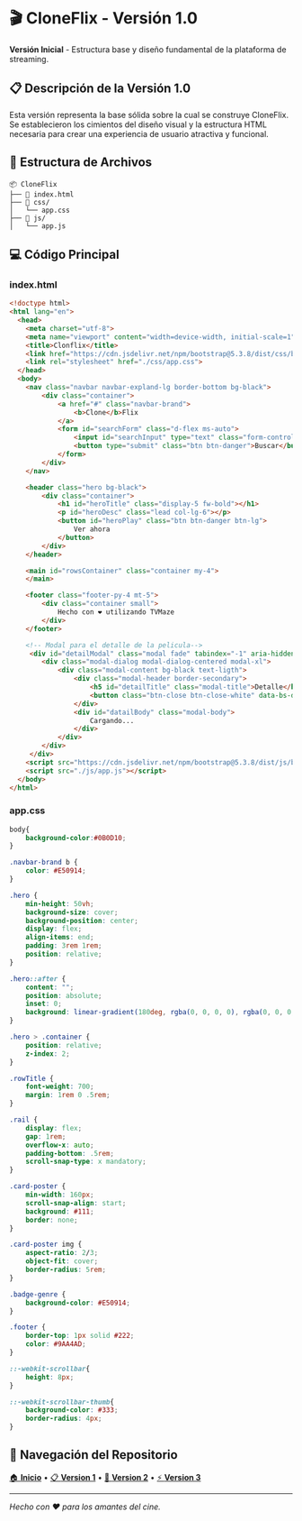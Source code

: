 # 🎬 CloneFlix - Versión 1.0

**Versión Inicial** - Estructura base y diseño fundamental de la plataforma de streaming.

## 📋 Descripción de la Versión 1.0

Esta versión representa la base sólida sobre la cual se construye CloneFlix. Se establecieron los cimientos del diseño visual y la estructura HTML necesaria para crear una experiencia de usuario atractiva y funcional.

## 🌟 Estructura de Archivos

```
📦 CloneFlix
├── 📄 index.html
├── 🎨 css/
│   └── app.css
├── 📱 js/
│   └── app.js
```

## 💻 Código Principal 

### index.html
```html
<!doctype html>
<html lang="en">
  <head>
    <meta charset="utf-8">
    <meta name="viewport" content="width=device-width, initial-scale=1">
    <title>Clonflix</title>
    <link href="https://cdn.jsdelivr.net/npm/bootstrap@5.3.8/dist/css/bootstrap.min.css" rel="stylesheet" integrity="sha384-sRIl4kxILFvY47J16cr9ZwB07vP4J8+LH7qKQnuqkuIAvNWLzeN8tE5YBujZqJLB" crossorigin="anonymous">
    <link rel="stylesheet" href="./css/app.css">
  </head>
  <body>
    <nav class="navbar navbar-expland-lg border-bottom bg-black">
        <div class="container">
            <a href="#" class="navbar-brand">
                <b>Clone</b>Flix
            </a>
            <form id="searchForm" class="d-flex ms-auto">
                <input id="searchInput" type="text" class="form-control me-2" placeholder="Buscar tu movie...">
                <button type="submit" class="btn btn-danger">Buscar</button>
            </form>
        </div>
    </nav>

    <header class="hero bg-black">
        <div class="container">
            <h1 id="heroTitle" class="display-5 fw-bold"></h1>
            <p id="heroDesc" class="lead col-lg-6"></p>
            <button id="heroPlay" class="btn btn-danger btn-lg">
                Ver ahora
            </button>
        </div>
    </header>

    <main id="rowsContainer" class="container my-4">
    </main>

    <footer class="footer-py-4 mt-5">
        <div class="container small">
            Hecho con ❤ utilizando TVMaze
        </div>
    </footer>

    <!-- Modal para el detalle de la pelicula-->
     <div id="detailModal" class="modal fade" tabindex="-1" aria-hidden="true">
        <div class="modal-dialog modal-dialog-centered modal-xl">
            <div class="modal-content bg-black text-ligth">
                <div class="modal-header border-secondary">
                    <h5 id="detailTitle" class="modal-title">Detalle</h5>
                    <button class="btn-close btn-close-white" data-bs-dismiss="modal"></button>
                </div>
                <div id="datailBody" class="modal-body">
                    Cargando...
                </div>
            </div>
        </div>
     </div>
    <script src="https://cdn.jsdelivr.net/npm/bootstrap@5.3.8/dist/js/bootstrap.bundle.min.js" integrity="sha384-FKyoEForCGlyvwx9Hj09JcYn3nv7wiPVlz7YYwJrWVcXK/BmnVDxM+D2scQbITxI" crossorigin="anonymous"></script>
    <script src="./js/app.js"></script>
  </body>
</html>
```

### app.css
```css
body{
    background-color:#0B0D10;
}

.navbar-brand b {
    color: #E50914;
}

.hero {
    min-height: 50vh;
    background-size: cover;
    background-position: center;
    display: flex;
    align-items: end;
    padding: 3rem 1rem;
    position: relative;
}

.hero::after {
    content: "";
    position: absolute;
    inset: 0;
    background: linear-gradient(180deg, rgba(0, 0, 0, 0), rgba(0, 0, 0, 0.7));
}

.hero > .container {
    position: relative;
    z-index: 2;
}

.rowTitle { 
    font-weight: 700;
    margin: 1rem 0 .5rem;
}

.rail {
    display: flex;
    gap: 1rem;
    overflow-x: auto;
    padding-bottom: .5rem;
    scroll-snap-type: x mandatory;
}

.card-poster {
    min-width: 160px;
    scroll-snap-align: start;
    background: #111;
    border: none;
}

.card-poster img {
    aspect-ratio: 2/3;
    object-fit: cover;
    border-radius: 5rem;
}

.badge-genre {
    background-color: #E50914;
}

.footer {
    border-top: 1px solid #222;
    color: #9AA4AD;
}

::-webkit-scrollbar{
    height: 8px;
}

::-webkit-scrollbar-thumb{
    background-color: #333;
    border-radius: 4px;
}
```

## 📁 Navegación del Repositorio

[🏠 **Inicio**](./README.md) • [📋 **Version 1**](./version1.md/) • [🚀 **Version 2**](./version2.md/) • [⚡ **Version 3**](./version3.md/) 

---

*Hecho con ❤️ para los amantes del cine.* 